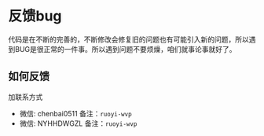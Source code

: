 # 反馈bug
代码是在不断的完善的，不断修改会修复旧的问题也有可能引入新的问题，所以遇到BUG是很正常的一件事。所以遇到问题不要烦燥，咱们就事论事就好了。

## 如何反馈
加联系方式

- 微信: chenbai0511 备注：`ruoyi-wvp`
- 微信: NYHHDWGZL 备注：`ruoyi-wvp`
